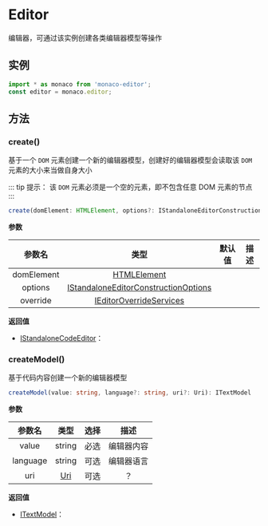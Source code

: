 # Editor

编辑器，可通过该实例创建各类编辑器模型等操作

## 实例
```ts
import * as monaco from 'monaco-editor';
const editor = monaco.editor;
```

## 方法

### create()

基于一个 `DOM` 元素创建一个新的编辑器模型，创建好的编辑器模型会读取该 `DOM` 元素的大小来当做自身大小

::: tip 提示：
该 `DOM` 元素必须是一个空的元素，即不包含任意 DOM 元素的节点
:::

```ts
create(domElement: HTMLElement, options?: IStandaloneEditorConstructionOptions, override?: IEditorOverrideServices): IStandaloneCodeEditor
```

**参数**

|参数名|类型|默认值|描述|
|:--:|:--:|:--:|:--:|
|domElement|[HTMLElement]()|||
|options|[IStandaloneEditorConstructionOptions]()|||
|override|[IEditorOverrideServices]()|||

**返回值**
- [IStandaloneCodeEditor]()：

### createModel()

基于代码内容创建一个新的编辑器模型

```ts
createModel(value: string, language?: string, uri?: Uri): ITextModel
```

**参数**

|参数名|类型|选择|描述|
|:--:|:--:|:--:|:--:|
|value|string|必选|编辑器内容|
|language|string|可选|编辑器语言|
|uri|[Uri]()|可选|？|

**返回值**
- [ITextModel]()：
